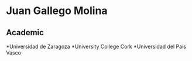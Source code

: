 Juan Gallego Molina
=======================================
Academic
---------------------------------------
*Universidad de Zaragoza
*University College Cork
*Universidad del País Vasco
